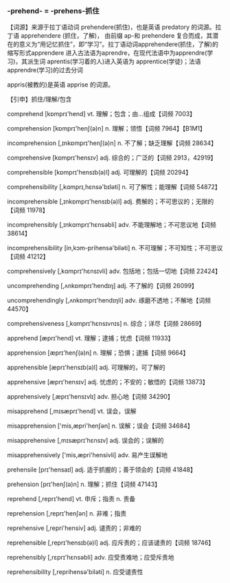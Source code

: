 ### -prehend- = -prehens-抓住

【词源】来源于拉丁语动词 prehendere(抓住)，也是英语 predatory 的词源。拉丁语 apprehendere (抓住，了解)， 由前缀 ap-和 prehendere 复合而成，其潜在的意义为“用记忆抓住”，即“学习”。拉丁语动词apprehendere(抓住，了解)的缩写形式apprendere 进入古法语为aprendre，在现代法语中为apprendre(学习)，其派生词 aprentis(学习着的人)进入英语为 apprentice(学徒)；法语 apprendre(学习)的过去分词

appris(被教的)是英语 apprise 的词源。

【引申】抓住/理解/包含

comprehend [kɒmprɪ'hend] vt.  理解；包含；由…组成【词频 7003】 

comprehension [kɒmprɪ'henʃ(ə)n] n.  理解；领悟【词频 7964】【B1M1】 

incomprehension [,ɪnkɒmprɪ'henʃ(ə)n] n. 不了解；缺乏理解【词频 28634】 

comprehensive [kɒmprɪ'hensɪv] adj.  综合的；广泛的【词频 2913，42919】 

comprehensible [kɒmprɪ'hensɪb(ə)l] adj.  可理解的【词频 20294】 

comprehensibility [,kɑmprɪ,hɛnsə'bɪləti] n.  可了解性；能理解【词频 54872】

incomprehensible [,ɪnkɒmprɪ'hensɪb(ə)l] adj.  费解的；不可思议的；无限的【词频 11978】 

incomprehensibly [,ɪnkɑmprɪ'hɛnsəbli] adv.  不能理解地；不可思议地【词频 38614】 

incomprehensibility [in,kɔm-prihensə'biləti] n. 不可理解；不可知性；不可思议【词频 41212】

comprehensively [,kɑmprɪ'hɛnsɪvli] adv.  包括地；包括一切地【词频 22424】

uncomprehending [,ʌnkɒmprɪ'hendɪŋ] adj.  不了解的【词频 26099】 

uncomprehendingly [,ʌnkɒmprɪ'hendɪŋli] adv.  琢磨不透地；不解地【词频 44570】 

comprehensiveness [,kɑmprɪ'hɛnsɪvnɪs] n.  综合；详尽【词频 28669】

apprehend [æprɪ'hend] vt. 理解；逮捕；忧虑【词频 11933】 

apprehension [æprɪ'henʃ(ə)n] n.  理解；恐惧；逮捕【词频 9664】 

apprehensible [æprɪ'hensɪb(ə)l] adj.  可理解的，可了解的

apprehensive [æprɪ'hensɪv] adj.  忧虑的；不安的；敏悟的【词频 13873】 

apprehensively [ˌæprɪ'hensɪvlɪ] adv.  担心地【词频 34290】

misapprehend [,mɪsæprɪ'hend] vt.  误会，误解

misapprehension ['mis,æpri'henʃən] n. 误解；误会【词频 34684】

misapprehensive [,mɪsæprɪ'hɛnsɪv] adj.  误会的；误解的

misapprehensively ['mis,æpri'hensivli] adv. 易产生误解地

prehensile [prɪ'hensaɪl] adj.  适于抓握的；善于领会的【词频 41848】 

prehension [prɪ'henʃ(ə)n] n.  理解；抓住【词频 47143】

reprehend [,reprɪ'hend] vt.  申斥；指责 n. 责备 

reprehension [,reprɪ'henʃən] n.  非难；指责 

reprehensive [,repri'hensiv] adj.  谴责的；非难的

reprehensible [,reprɪ'hensɪb(ə)l] adj.  应斥责的；应该谴责的【词频 18746】 

reprehensibly [,rɛprɪ'hɛnsəbli] adv.  应受责难地；应受斥责地 

reprehensibility [,reprihensə'biləti] n.  应受谴责性